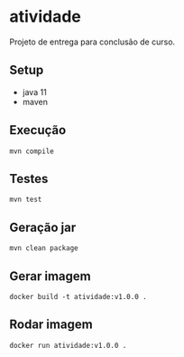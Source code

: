 # atividade

Projeto de entrega para conclusão de curso.

## Setup
* java 11
* maven

## Execução
`mvn compile`

## Testes
`mvn test`

## Geração jar
`mvn clean package`

## Gerar imagem
`docker build -t atividade:v1.0.0 .`

## Rodar imagem
`docker run atividade:v1.0.0 .`
